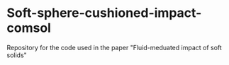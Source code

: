 # Soft-sphere-cushioned-impact-comsol
Repository for the code used in the paper "Fluid-meduated impact of soft solids"
